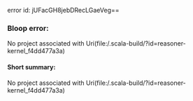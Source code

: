 error id: jUFacGH8jebDRecLGaeVeg==
### Bloop error:

No project associated with Uri(file:<WORKSPACE>/.scala-build/?id=reasoner-kernel_f4dd477a3a)
#### Short summary: 

No project associated with Uri(file:<WORKSPACE>/.scala-build/?id=reasoner-kernel_f4dd477a3a)